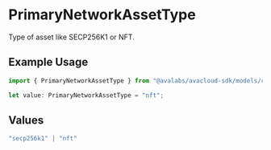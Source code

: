 # PrimaryNetworkAssetType

Type of asset like SECP256K1 or NFT.

## Example Usage

```typescript
import { PrimaryNetworkAssetType } from "@avalabs/avacloud-sdk/models/components";

let value: PrimaryNetworkAssetType = "nft";
```

## Values

```typescript
"secp256k1" | "nft"
```
